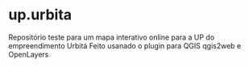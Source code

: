 # up.urbita
Repositório teste para um mapa interativo online para a UP do empreendimento Urbitá
Feito usanado o plugin para QGIS qgis2web e OpenLayers
